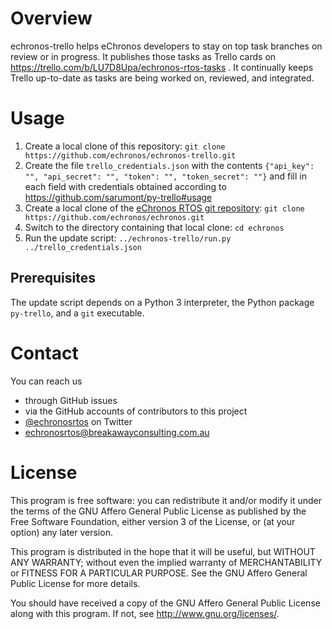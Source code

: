 # Overview

echronos-trello helps eChronos developers to stay on top task branches on review or in progress.
It publishes those tasks as Trello cards on https://trello.com/b/LU7D8Upa/echronos-rtos-tasks .
It continually keeps Trello up-to-date as tasks are being worked on, reviewed, and integrated.


# Usage

1. Create a local clone of this repository: `git clone https://github.com/echronos/echronos-trello.git`
2. Create the file `trello_credentials.json` with the contents `{"api_key": "", "api_secret": "", "token": "", "token_secret": ""}` and fill in each field with credentials obtained according to https://github.com/sarumont/py-trello#usage
3. Create a local clone of the [eChronos RTOS git repository](https://github.com/echronos/echronos): `git clone https://github.com/echronos/echronos.git`
4. Switch to the directory containing that local clone: `cd echronos`
5. Run the update script: `../echronos-trello/run.py ../trello_credentials.json`

## Prerequisites

The update script depends on a Python 3 interpreter, the Python package `py-trello`, and a `git` executable.


# Contact

You can reach us

- through GitHub issues
- via the GitHub accounts of contributors to this project
- [@echronosrtos](https://twitter.com/echronosrtos) on Twitter
- echronosrtos@breakawayconsulting.com.au


# License

This program is free software:
you can redistribute it and/or modify it under the terms of the GNU Affero General Public License as published by the Free Software Foundation, either version 3 of the License, or (at your option) any later version.

This program is distributed in the hope that it will be useful, but WITHOUT ANY WARRANTY; without even the implied warranty of MERCHANTABILITY or FITNESS FOR A PARTICULAR PURPOSE.
See the GNU Affero General Public License for more details.

You should have received a copy of the GNU Affero General Public License along with this program.  If not, see <http://www.gnu.org/licenses/>.
